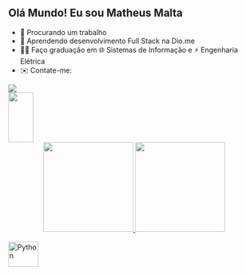 ## Olá Mundo! Eu sou Matheus Malta

- 🔭 Procurando um trabalho
- 🌱 Aprendendo desenvolvimento Full Stack na Dio.me
- 👨‍🎓 Faço graduação em 🌐 Sistemas de Informação e ⚡ Engenharia Elétrica
- ✉️ Contate-me:
<div> <a href="mailto:matheusmalta.trabalho@gmail.com"><img src="https://img.shields.io/badge/Gmail-D14836?style=for-the-badge&logo=gmail&logoColor=white" target="_blank"></a> </div>

<div> <a href="https://www.linkedin.com/in/matheus-malta-contato"><img src="https://img.shields.io/badge/LinkedIn-0077B5?style=for-the-badge&logo=linkedin&logoColor=white" width="50" height="100"></a></div>

<div align="center">
  <a href="https://github.com/matheusmalt">
  <img height="180em" src="https://github-readme-stats.vercel.app/api?username=matheusmalt&show_icons=true&theme=dark&include_all_commits=true&count_private=true"/>
  <img height="180em" src="https://github-readme-stats.vercel.app/api/top-langs/?username=matheusmalt&layout=compact&langs_count=7&theme=dark"/>
</div>
</div>
<div style="display: inline_block"><br>
  <img src="https://cdn.jsdelivr.net/gh/devicons/devicon/icons/python/python-plain-wordmark.svg" align="center" alt="Python" height="50" width="60">
</div>
